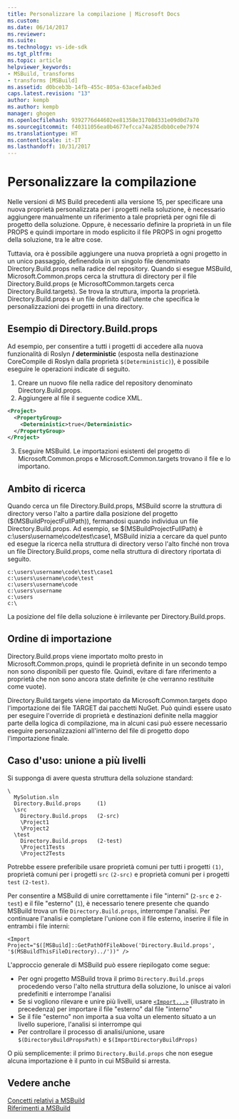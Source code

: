 ```yaml
---
title: Personalizzare la compilazione | Microsoft Docs
ms.custom: 
ms.date: 06/14/2017
ms.reviewer: 
ms.suite: 
ms.technology: vs-ide-sdk
ms.tgt_pltfrm: 
ms.topic: article
helpviewer_keywords:
- MSBuild, transforms
- transforms [MSBuild]
ms.assetid: d0bceb3b-14fb-455c-805a-63acefa4b3ed
caps.latest.revision: "13"
author: kempb
ms.author: kempb
manager: ghogen
ms.openlocfilehash: 9392776d44602ee81358e31708d331e09d0d7a70
ms.sourcegitcommit: f40311056ea0b4677efcca74a285dbb0ce0e7974
ms.translationtype: HT
ms.contentlocale: it-IT
ms.lasthandoff: 10/31/2017
---
```

# <a name="customize-your-build"></a>Personalizzare la compilazione
Nelle versioni di MS Build precedenti alla versione 15, per specificare una nuova proprietà personalizzata per i progetti nella soluzione, è necessario aggiungere manualmente un riferimento a tale proprietà per ogni file di progetto della soluzione. Oppure, è necessario definire la proprietà in un file PROPS e quindi importare in modo esplicito il file PROPS in ogni progetto della soluzione, tra le altre cose.

Tuttavia, ora è possibile aggiungere una nuova proprietà a ogni progetto in un unico passaggio, definendola in un singolo file denominato Directory.Build.props nella radice del repository. Quando si esegue MSBuild, Microsoft.Common.props cerca la struttura di directory per il file Directory.Build.props (e MicrosoftCommon.targets cerca Directory.Build.targets). Se trova la struttura, importa la proprietà. Directory.Build.props è un file definito dall'utente che specifica le personalizzazioni dei progetti in una directory.

## <a name="directorybuildprops-example"></a>Esempio di Directory.Build.props
Ad esempio, per consentire a tutti i progetti di accedere alla nuova funzionalità di Roslyn **/ deterministic** (esposta nella destinazione CoreCompile di Roslyn dalla proprietà `$(Deterministic)`), è possibile eseguire le operazioni indicate di seguito.

1. Creare un nuovo file nella radice del repository denominato Directory.Build.props.
2. Aggiungere al file il seguente codice XML.

  ```xml
  <Project>
    <PropertyGroup>
      <Deterministic>true</Deterministic>
    </PropertyGroup>
  </Project>
  ```
3. Eseguire MSBuild. Le importazioni esistenti del progetto di Microsoft.Common.props e Microsoft.Common.targets trovano il file e lo importano.

## <a name="search-scope"></a>Ambito di ricerca
Quando cerca un file Directory.Build.props, MSBuild scorre la struttura di directory verso l'alto a partire dalla posizione del progetto ($(MSBuildProjectFullPath)), fermandosi quando individua un file Directory.Build.props. Ad esempio, se $(MSBuildProjectFullPath) è c:\users\username\code\test\case1, MSBuild inizia a cercare da quel punto ed esegue la ricerca nella struttura di directory verso l'alto finché non trova un file Directory.Build.props, come nella struttura di directory riportata di seguito.

```
c:\users\username\code\test\case1
c:\users\username\code\test
c:\users\username\code
c:\users\username
c:\users
c:\
```
La posizione del file della soluzione è irrilevante per Directory.Build.props.

## <a name="import-order"></a>Ordine di importazione

Directory.Build.props viene importato molto presto in Microsoft.Common.props, quindi le proprietà definite in un secondo tempo non sono disponibili per questo file. Quindi, evitare di fare riferimento a proprietà che non sono ancora state definite (e che verranno restituite come vuote).

Directory.Build.targets viene importato da Microsoft.Common.targets dopo l'importazione dei file TARGET dai pacchetti NuGet. Può quindi essere usato per eseguire l'override di proprietà e destinazioni definite nella maggior parte della logica di compilazione, ma in alcuni casi può essere necessario eseguire personalizzazioni all'interno del file di progetto dopo l'importazione finale.

## <a name="use-case-multi-level-merging"></a>Caso d'uso: unione a più livelli

Si supponga di avere questa struttura della soluzione standard:

````
\
  MySolution.sln
  Directory.Build.props     (1)
  \src
    Directory.Build.props   (2-src)
    \Project1
    \Project2
  \test
    Directory.Build.props   (2-test)
    \Project1Tests
    \Project2Tests
````

Potrebbe essere preferibile usare proprietà comuni per tutti i progetti `(1)`, proprietà comuni per i progetti `src` `(2-src)` e proprietà comuni per i progetti `test` `(2-test)`.

Per consentire a MSBuild di unire correttamente i file "interni" (`2-src` e `2-test`) e il file "esterno" (`1`), è necessario tenere presente che quando MSBuild trova un file `Directory.Build.props`, interrompe l'analisi. Per continuare l'analisi e completare l'unione con il file esterno, inserire il file in entrambi i file interni:

`<Import Project="$([MSBuild]::GetPathOfFileAbove('Directory.Build.props', '$(MSBuildThisFileDirectory)../'))" />`

L'approccio generale di MSBuild può essere riepilogato come segue:

- Per ogni progetto MSBuild trova il primo `Directory.Build.props` procedendo verso l'alto nella struttura della soluzione, lo unisce ai valori predefiniti e interrompe l'analisi
- Se si vogliono rilevare e unire più livelli, usare [`<Import...>`](http://docs.microsoft.com/en-us/visualstudio/msbuild/property-functions#msbuild-getpathoffileabove) (illustrato in precedenza) per importare il file "esterno" dal file "interno"
- Se il file "esterno" non importa a sua volta un elemento situato a un livello superiore, l'analisi si interrompe qui
- Per controllare il processo di analisi/unione, usare `$(DirectoryBuildPropsPath)` e `$(ImportDirectoryBuildProps)`

O più semplicemente: il primo `Directory.Build.props` che non esegue alcuna importazione è il punto in cui MSBuild si arresta.

## <a name="see-also"></a>Vedere anche  
 [Concetti relativi a MSBuild](../msbuild/msbuild-concepts.md)   
 [Riferimenti a MSBuild](../msbuild/msbuild-reference.md)   
